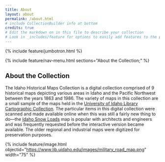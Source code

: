 ```yaml
---
title: About
layout: about
permalink: /about.html
# include CollectionBuilder info at bottom
credits: true
# Edit the markdown on in this file to describe your collection
# Look in _includes/feature for options to easily add features to the page
---
```


{% include feature/jumbotron.html %} 

{% include feature/nav-menu.html sections="About the Collection;" %} 

## About the Collection

The Idaho Historical Maps Collection is a digital collection comprised of 9 historical maps depicting various areas in Idaho and the Pacific Northwest between the years 1863 and 1986. The variety of maps in this collection are a small sample of the maps held in the [University of Idaho Library Cartographic Collection](https://www.lib.uidaho.edu/find/maps/). The particular items in this digital collection were scanned and made available online when this was still a fairly new thing to do—the [Idaho Snow Loads](https://www.lib.uidaho.edu/digital/idahosnow/) map is popular with architects and engineers and was frequently requested before the interactive version became available. The older regional and industrial maps were digitized for preservation purposes. 

{% include feature/image.html objectid="https://www.lib.uidaho.edu/images/military_road_map.png" width="75" %}


<div class="clearfix"></div>

